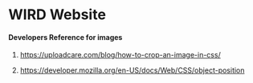 # WIRD Website

#### Developers Reference for images

1. https://uploadcare.com/blog/how-to-crop-an-image-in-css/

2. https://developer.mozilla.org/en-US/docs/Web/CSS/object-position
